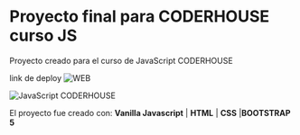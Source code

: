 # Proyecto final para CODERHOUSE curso JS

Proyecto creado para el curso de JavaScript CODERHOUSE

link de deploy ![WEB](https://simulador-ecommerce-js.netlify.app/) 

![JavaScript CODERHOUSE](https://simulador-ecommerce-js.netlify.app/img/hero_1.jpeg)

El proyecto fue creado con: **Vanilla Javascript** | **HTML** | **CSS** |**BOOTSTRAP 5**


